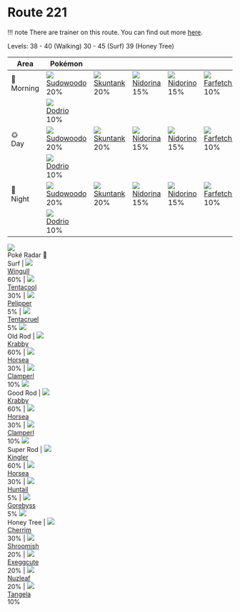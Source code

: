 # Route 221

!!! note
    There are trainer on this route. You can find out more [here](../../trainer_changes/route_221/).

Levels: 38 - 40 (Walking) 30 - 45 (Surf) 39 (Honey Tree)

Area                           | Pokémon                           | &nbsp;                            | &nbsp;                            | &nbsp;                            | &nbsp;                            | &nbsp;
---                            | ---                               | ---                               | ---                               | ---                               | ---                               | ---
🌅<br>Morning                   | ![][185]<br> [Sudowoodo]<br> 20% | ![][435]<br> [Skuntank]<br> 20%  | ![][030]<br> [Nidorina]<br> 15%  | ![][033]<br> [Nidorino]<br> 15%  | ![][083]<br> [Farfetch'd]<br> 10%| ![][203]<br> [Girafarig]<br> 10%
&nbsp;                         | ![][085]<br> [Dodrio]<br> 10%
🌞<br>Day                       | ![][185]<br> [Sudowoodo]<br> 20% | ![][435]<br> [Skuntank]<br> 20%  | ![][030]<br> [Nidorina]<br> 15%  | ![][033]<br> [Nidorino]<br> 15%  | ![][083]<br> [Farfetch'd]<br> 10%| ![][203]<br> [Girafarig]<br> 10%
&nbsp;                         | ![][085]<br> [Dodrio]<br> 10%
🌙<br>Night                     | ![][185]<br> [Sudowoodo]<br> 20% | ![][435]<br> [Skuntank]<br> 20%  | ![][030]<br> [Nidorina]<br> 15%  | ![][033]<br> [Nidorino]<br> 15%  | ![][083]<br> [Farfetch'd]<br> 10%| ![][203]<br> [Girafarig]<br> 10%
&nbsp;                         | ![][085]<br> [Dodrio]<br> 10%
![][poke-radar]<br> Poké Radar
🌊<br> Surf                     | ![][278]<br> [Wingull]<br> 60%   | ![][072]<br> [Tentacool]<br> 30% | ![][279]<br> [Pelipper]<br> 5%   | ![][073]<br> [Tentacruel]<br> 5%
![][old-rod]<br> Old Rod       | ![][098]<br> [Krabby]<br> 60%    | ![][116]<br> [Horsea]<br> 30%    | ![][366]<br> [Clamperl]<br> 10%
![][good-rod]<br> Good Rod     | ![][098]<br> [Krabby]<br> 60%    | ![][116]<br> [Horsea]<br> 30%    | ![][366]<br> [Clamperl]<br> 10%
![][super-rod]<br> Super Rod   | ![][099]<br> [Kingler]<br> 60%   | ![][116]<br> [Horsea]<br> 30%    | ![][367]<br> [Huntail]<br> 5%    | ![][368]<br> [Gorebyss]<br> 5%
![][honey]<br> Honey Tree      | ![][421]<br> [Cherrim]<br> 30%   | ![][285]<br> [Shroomish]<br> 20% | ![][102]<br> [Exeggcute]<br> 20% | ![][274]<br> [Nuzleaf]<br> 20%   | ![][114]<br> [Tangela]<br> 10%

[Nidorina]: ../../pokemon_changes/030/
[Nidorino]: ../../pokemon_changes/033/
[Tentacool]: ../../pokemon_changes/072/
[Tentacruel]: ../../pokemon_changes/073/
[Farfetch'd]: ../../pokemon_changes/083/
[Dodrio]: ../../pokemon_changes/085/
[Krabby]: ../../pokemon_changes/098/
[Kingler]: ../../pokemon_changes/099/
[Exeggcute]: ../../pokemon_changes/102/
[Tangela]: ../../pokemon_changes/114/
[Horsea]: ../../pokemon_changes/116/
[Sudowoodo]: ../../pokemon_changes/185/
[Girafarig]: ../../pokemon_changes/203/
[Nuzleaf]: ../../pokemon_changes/274/
[Wingull]: ../../pokemon_changes/278/
[Pelipper]: ../../pokemon_changes/279/
[Shroomish]: ../../pokemon_changes/285/
[Clamperl]: ../../pokemon_changes/366/
[Huntail]: ../../pokemon_changes/367/
[Gorebyss]: ../../pokemon_changes/368/
[Cherrim]: ../../pokemon_changes/421/
[Skuntank]: ../../pokemon_changes/435/
[good-rod]: ../img/items/good-rod.png
[honey]: ../img/items/honey.png
[old-rod]: ../img/items/old-rod.png
[poke-radar]: ../img/items/poke-radar.png
[super-rod]: ../img/items/super-rod.png
[030]: ../img/pokemon/030.png
[033]: ../img/pokemon/033.png
[072]: ../img/pokemon/072.png
[073]: ../img/pokemon/073.png
[083]: ../img/pokemon/083.png
[085]: ../img/pokemon/085.png
[098]: ../img/pokemon/098.png
[099]: ../img/pokemon/099.png
[102]: ../img/pokemon/102.png
[114]: ../img/pokemon/114.png
[116]: ../img/pokemon/116.png
[185]: ../img/pokemon/185.png
[203]: ../img/pokemon/203.png
[274]: ../img/pokemon/274.png
[278]: ../img/pokemon/278.png
[279]: ../img/pokemon/279.png
[285]: ../img/pokemon/285.png
[366]: ../img/pokemon/366.png
[367]: ../img/pokemon/367.png
[368]: ../img/pokemon/368.png
[421]: ../img/pokemon/421.png
[435]: ../img/pokemon/435.png
